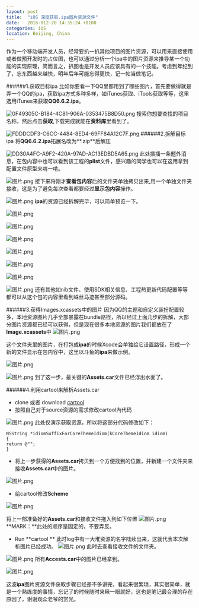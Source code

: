 ```yaml
---
layout: post
title:  "iOS 深度获取.ipa图片资源文件"
date:   2016-012-20 14:35:24 +0100
categories: iOS
location: Beijing, China
---
```


作为一个移动端开发人员，经常要扒一扒其他项目的图片资源，可以用来直接使用或者做预开发时的占位图，也可以通过分析一个ipa中的图片资源来推导某一个功能的实现原理，简而言之，扒图也是开发人员应该具有的一个技能。考虑到年纪到了，忘东西越来越快，明年后年可能忘得更快，记一帖当做笔记。

######1.获取目标ipa
比如你要看一下QQ里都用到了哪些图片，首先要做得就是弄一个QQ的ipa，获取ipa方式多种多样，如iTunes获取、iTools获取等等，这里选用iTunes来获取**QQ6.6.2.ipa**。

![0F49305C-B184-4C81-906A-0353475B8D50.png](http://upload-images.jianshu.io/upload_images/1155603-4c52416a1888486e.png?imageMogr2/auto-orient/strip%7CimageView2/2/w/1240)
搜索你想要查找的项目名称，然后点击**获取**,下载完成就能在**资料库**里看到了。

![FDDDCDF3-C6CC-4484-8ED4-69FF84A12C7F.png](http://upload-images.jianshu.io/upload_images/1155603-9428a8fd07f52b41.png?imageMogr2/auto-orient/strip%7CimageView2/2/w/1240)
######2.拆解目标ipa
将**QQ6.6.2.ipa**拓展名改为**.zip**后解压

![DD30A4FC-A9F2-420A-97AD-AC13EDBD5A65.png](http://upload-images.jianshu.io/upload_images/1155603-3e974c62f4e34b89.png?imageMogr2/auto-orient/strip%7CimageView2/2/w/1240)
此处插播一条题外消息，在包内容中也可以看到该工程的**plist**文件，感兴趣的同学也可以在这用拿到配置文件原型来啃一啃。

![图片.png](http://upload-images.jianshu.io/upload_images/1155603-2713b7a5d6ada0a9.png?imageMogr2/auto-orient/strip%7CimageView2/2/w/1240)
接下来将刚才**查看包内容**后的文件夹单独拷贝出来,用一个单独文件夹接收，这是为了避免每次查看都要经过**显示包内容**操作。

![图片.png](http://upload-images.jianshu.io/upload_images/1155603-53eefebe28727407.png?imageMogr2/auto-orient/strip%7CimageView2/2/w/1240)
**ipa**的资源已经拆解完毕，可以简单预览一下。

![图片.png](http://upload-images.jianshu.io/upload_images/1155603-90eb7ac2acbb8056.png?imageMogr2/auto-orient/strip%7CimageView2/2/w/1240)

![图片.png](http://upload-images.jianshu.io/upload_images/1155603-6550fdbf632c20e9.png?imageMogr2/auto-orient/strip%7CimageView2/2/w/1240)

![图片.png](http://upload-images.jianshu.io/upload_images/1155603-56505ed9774cc335.png?imageMogr2/auto-orient/strip%7CimageView2/2/w/1240)

![图片.png](http://upload-images.jianshu.io/upload_images/1155603-ab3e820d0330dd61.png?imageMogr2/auto-orient/strip%7CimageView2/2/w/1240)

![图片.png](http://upload-images.jianshu.io/upload_images/1155603-5b5bd53772c13e57.png?imageMogr2/auto-orient/strip%7CimageView2/2/w/1240)

![图片.png](http://upload-images.jianshu.io/upload_images/1155603-7e409d61979170ea.png?imageMogr2/auto-orient/strip%7CimageView2/2/w/1240)


![图片.png](http://upload-images.jianshu.io/upload_images/1155603-eee6bd2fcf2ac182.png?imageMogr2/auto-orient/strip%7CimageView2/2/w/1240)
还有其他如nib文件、使用SDK相关信息、工程热更新代码配置等等都可以从这个包的内容里看到蛛丝马迹甚至部分源码。


######3.获得Images.xcassets中的图片
因为QQ的主题和自定义装扮配置较多，本地资源图片几乎全部暴露在bundle路径，所以经过上面几步的拆解，大部分图片资源都已经可以获得，但是现在很多本地资源的图片我们都放在了**Image.xcassets**中
![图片.png](http://upload-images.jianshu.io/upload_images/1155603-f0b803d6e541d0b5.png?imageMogr2/auto-orient/strip%7CimageView2/2/w/1240)

这个文件夹里的图片，在打包成**ipa**的时候Xcode会单独给它设置路径，形成一个新的文件显示在包内容中，这里以斗鱼的**ipa**来做示例。

![图片.png](http://upload-images.jianshu.io/upload_images/1155603-ebe2ae8e593108e2.png?imageMogr2/auto-orient/strip%7CimageView2/2/w/1240)

![图片.png](http://upload-images.jianshu.io/upload_images/1155603-44e908ffe5b2c787.png?imageMogr2/auto-orient/strip%7CimageView2/2/w/1240)
到了这一步，最关键的**Assets.car**文件已经浮出水面了。

######4.利用cartool来解析Assets.car 
- clone 或者 download [cartool](https://github.com/steventroughtonsmith/cartool)
- 按照自己对于source资源的需求修改cartool內代码

![图片.png](http://upload-images.jianshu.io/upload_images/1155603-7c3e0f8a2d2b4ba8.png)
此处仅演示获取资源，所以将这部分代码修改如下：
```
NSString *idiomSuffixForCoreThemeIdiom(kCoreThemeIdiom idiom)
{
return @"";
}
```
- 将上一步获得的**Assets.car**拷贝到一个方便找到的位置，并新建一个文件夹来接收**Assets.car**中的图片。

![图片.png](http://upload-images.jianshu.io/upload_images/1155603-28277344a5491bf9.png?imageMogr2/auto-orient/strip%7CimageView2/2/w/1240)

- 给cartool修改**Scheme**

![图片.png](http://upload-images.jianshu.io/upload_images/1155603-d3f75a3522cb2225.png?imageMogr2/auto-orient/strip%7CimageView2/2/w/1240)

将上一部准备好的**Assets.car**和接收文件拖入到如下位置
![图片.png](http://upload-images.jianshu.io/upload_images/1155603-3f26b81de8faf546.png?imageMogr2/auto-orient/strip%7CimageView2/2/w/1240)
**MARK：**此处的顺序是固定的，不要弄反。
- Run **cartool **
此时log中有一大堆资源的名字陆续出来，这就代表本次解析图片已经成功。
![图片.png](http://upload-images.jianshu.io/upload_images/1155603-6f286788b9b702d2.png?imageMogr2/auto-orient/strip%7CimageView2/2/w/1240)
此时去查看接收文件的文件夹。

![图片.png](http://upload-images.jianshu.io/upload_images/1155603-2bae101b58199e95.png?imageMogr2/auto-orient/strip%7CimageView2/2/w/1240)
所有**Accests.car**中的图片已经拿到。

![图片.png](http://upload-images.jianshu.io/upload_images/1155603-c0a41c08a2187ec6.png?imageMogr2/auto-orient/strip%7CimageView2/2/w/1240)


这波**ipa**图片资源文件获取步骤已经差不多讲完，看起来很繁琐，其实很简单，就是一个熟练度的事情，忘记了的时候随时来瞅一眼就好，这也是笔记最合理的存在原因了，谢谢观众老爷的赏光。
```



